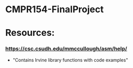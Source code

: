 # CMPR154-FinalProject

# Resources:
### https://csc.csudh.edu/mmccullough/asm/help/
- "Contains Irvine library functions with code examples"
